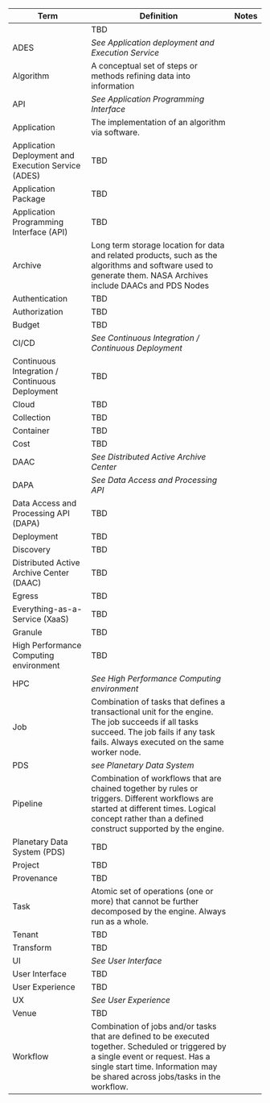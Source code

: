 | Term | Definition | Notes |
| ---- | -----------| ----- |
| | TBD | |
| ADES | *See Application deployment and Execution Service* | |
| Algorithm | A conceptual set of steps or methods refining data into information | |
| API | *See Application Programming Interface* | |
| Application | The implementation of an algorithm via software. | |
| Application Deployment and Execution Service (ADES) | TBD | |
| Application Package | TBD | |
| Application Programming Interface (API) | TBD | |
| Archive | Long term storage location for data and related products, such as the algorithms and software used to generate them. NASA Archives include DAACs and PDS Nodes | |
| Authentication | TBD | |
| Authorization | TBD | |
| Budget | TBD | |
| CI/CD | *See Continuous Integration / Continuous Deployment* | |
| Continuous Integration / Continuous Deployment | TBD | |
| Cloud | TBD | |
| Collection | TBD |
| Container | TBD | |
| Cost | TBD | |
| DAAC | *See Distributed Active Archive Center* | |
| DAPA | *See Data Access and Processing API* | |
| Data Access and Processing API (DAPA) | TBD | |
| Deployment | TBD | |
| Discovery | TBD | |
| Distributed Active Archive Center (DAAC) | TBD | |
| Egress | TBD | |
| Everything-as-a-Service (XaaS) | TBD | |
| Granule | TBD | |
| High Performance Computing environment| TBD | |
| HPC | *See High Performance Computing environment* | |
| Job | Combination of tasks that defines a transactional unit for the engine. The job succeeds if all tasks succeed. The job fails if any task fails. Always executed on the same worker node. | |
| PDS | *see Planetary Data System*||
| Pipeline | Combination of workflows that are chained together by rules or triggers. Different workflows are started at different times. Logical concept rather than a defined construct supported by the engine.| |
| Planetary Data System (PDS) | TBD | |
| Project | TBD | |
| Provenance | TBD | |
| Task | Atomic set of operations (one or more) that cannot be further decomposed by the engine. Always run as a whole. | |
| Tenant | TBD | |
| Transform | TBD | |
| UI | *See User Interface* | |
| User Interface | TBD | |
| User Experience | TBD | |
| UX |  *See User Experience* | |
| Venue | TBD | |
| Workflow | Combination of jobs and/or tasks that are defined to be executed together. Scheduled or triggered by a single event or request. Has a single start time. Information may be shared across jobs/tasks in the workflow. | |
